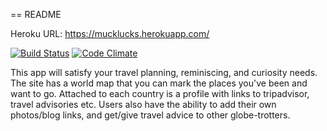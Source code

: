 == README

Heroku URL: https://mucklucks.herokuapp.com/

[![Build Status](https://travis-ci.org/lbhasemeyer/personal-project.svg)](https://travis-ci.org/lbhasemeyer/personal-project)
[![Code Climate](https://codeclimate.com/github/lbhasemeyer/personal-project/badges/gpa.svg)](https://codeclimate.com/github/lbhasemeyer/personal-project)


This app will satisfy your travel planning, reminiscing, and curiosity needs.  
The site has a world map that you can mark the places you've been and want to go. Attached to each country is a profile with links to tripadvisor, travel advisories etc. Users also have the ability to add their own photos/blog links, and get/give travel advice to other globe-trotters.
